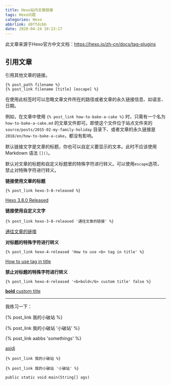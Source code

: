 ```yaml
---
title: Hexo站内文章链接
tags: Hexo问题
categories: Hexo
abbrlink: d0ffdcbb
date: 2020-04-24 10:23:17
---
```


此文章来源于Hexo官方中文文档：https://hexo.io/zh-cn/docs/tag-plugins

## 引用文章

引用其他文章的链接。

```
{% post_path filename %}
{% post_link filename [title] [escape] %}
```

在使用此标签时可以忽略文章文件所在的路径或者文章的永久链接信息、如语言、日期。

例如，在文章中使用 ```{% post_link how-to-bake-a-cake %}``` 时，只需有一个名为 ```how-to-bake-a-cake.md``` 的文章文件即可。即使这个文件位于站点文件夹的 ```source/posts/2015-02-my-family-holiday``` 目录下、或者文章的永久链接是 ```2018/en/how-to-bake-a-cake```，都没有影响。

<!--more-->

默认链接文字是文章的标题，你也可以自定义要显示的文本。此时不应该使用 Markdown 语法 `[]()`。

默认对文章的标题和自定义标题里的特殊字符进行转义。可以使用`escape`选项，禁止对特殊字符进行转义。

**链接使用文章的标题**

```
{% post_link hexo-3-8-released %}
```

[Hexo 3.8.0 Released](https://hexo.io/news/2018/10/19/hexo-3-8-released/)

**链接使用自定义文字**

```
{% post_link hexo-3-8-released '通往文章的链接' %}
```

[通往文章的链接](https://hexo.io/news/2018/10/19/hexo-3-8-released/)

**对标题的特殊字符进行转义**

```
{% post_link hexo-4-released 'How to use <b> tag in title' %}
```

[How to use  tag in title](https://hexo.io/news/2019/10/14/hexo-4-released/)

**禁止对标题的特殊字符进行转义**

```
{% post_link hexo-4-released '<b>bold</b> custom title' false %}
```

[**bold** custom title](https://hexo.io/news/2019/10/14/hexo-4-released/)

---

我练习一下：

{% post_link 我的小破站 %}

{% post_link 我的小破站 '小破站' %}

{% post_link aabbs 'somethings' %}

[asjdj](http://www.ajajsdjadhfgahasjdjasjdasjfjsjdkhfgksjdhfkasdhfdfasdfh.com)

```
{% post_link 我的小破站 %}

{% post_link 我的小破站 '小破站' %}
```

```
public static void main(String[] ags)
```
